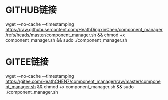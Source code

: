# GITHUB链接
wget --no-cache --timestamping https://raw.githubusercontent.com/HeathDingxinChen/component_manager/refs/heads/master/component_manager.sh && chmod +x component_manager.sh && sudo ./component_manager.sh

# GITEE链接
wget --no-cache --timestamping https://gitee.com/HeathCHEN7/component_manager/raw/master/component_manager.sh && chmod +x component_manager.sh && sudo ./component_manager.sh